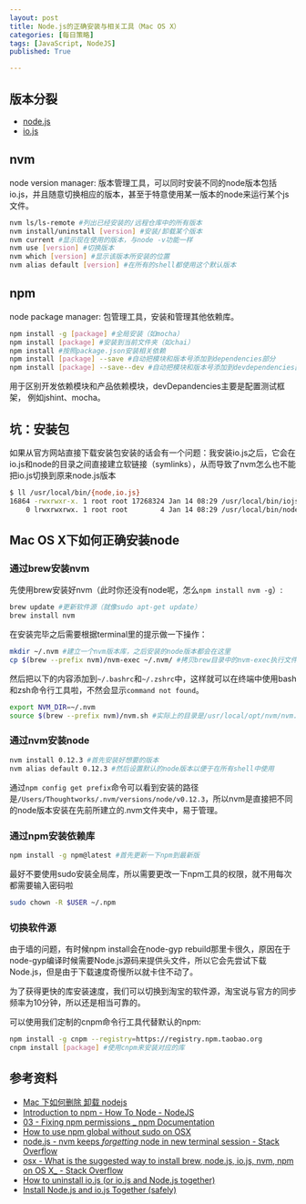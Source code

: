 ```yaml
---
layout: post
title: Node.js的正确安装与相关工具（Mac OS X）
categories: [每日策略]
tags: [JavaScript, NodeJS]
published: True

---
```


## 版本分裂

- [node.js](https://nodejs.org/)
- [io.js](https://io.js.org/en/index.html)

## nvm

node version manager: 版本管理工具，可以同时安装不同的node版本包括io.js，并且随意切换相应的版本，甚至于特意使用某一版本的node来运行某个js文件。

```bash
nvm ls/ls-remote #列出已经安装的/远程仓库中的所有版本
nvm install/uninstall [version] #安装/卸载某个版本
nvm current #显示现在使用的版本，与node -v功能一样
nvm use [version] #切换版本
nvm which [version] #显示该版本所安装的位置
nvm alias default [version] #在所有的shell都使用这个默认版本
```

## npm

node package manager: 包管理工具，安装和管理其他依赖库。

```bash
npm install -g [package] #全局安装（如mocha）
npm install [package] #安装到当前文件夹（如chai）
npm install #按照package.json安装相关依赖
npm install [package] --save #自动把模块和版本号添加到dependencies部分
npm install [package] --save--dev #自动把模块和版本号添加到devdependencies部分
```

用于区别开发依赖模块和产品依赖模块，devDepandencies主要是配置测试框架， 例如jshint、mocha。

## 坑：安装包

如果从官方网站直接下载安装包安装的话会有一个问题：我安装io.js之后，它会在io.js和node的目录之间直接建立软链接（symlinks），从而导致了nvm怎么也不能把io.js切换到原来node.js版本

```bash
$ ll /usr/local/bin/{node,io.js}
16864 -rwxrwxr-x. 1 root root 17268324 Jan 14 08:29 /usr/local/bin/iojs
    0 lrwxrwxrwx. 1 root root        4 Jan 14 08:29 /usr/local/bin/node -> iojs
```

## Mac OS X下如何正确安装node

### 通过brew安装nvm

先使用brew安装好nvm（此时你还没有node呢，怎么`npm install nvm -g`）:

```bash
brew update #更新软件源（就像sudo apt-get update）
brew install nvm 
```

在安装完毕之后需要根据terminal里的提示做一下操作：

```bash
mkdir ~/.nvm #建立一个nvm版本库，之后安装的node版本都会在这里
cp $(brew --prefix nvm)/nvm-exec ~/.nvm/ #拷贝brew目录中的nvm-exec执行文件到新建的目录
```

然后把以下的内容添加到`~/.bashrc`和`~/.zshrc`中，这样就可以在终端中使用bash和zsh命令行工具啦，不然会显示`command not found`。

```bash
export NVM_DIR=~/.nvm
source $(brew --prefix nvm)/nvm.sh #实际上的目录是/usr/local/opt/nvm/nvm.sh
```

### 通过nvm安装node

```bash
nvm install 0.12.3 #首先安装好想要的版本
nvm alias default 0.12.3 #然后设置默认的node版本以便于在所有shell中使用
```

通过`npm config get prefix`命令可以看到安装的路径是`/Users/Thoughtworks/.nvm/versions/node/v0.12.3`，所以nvm是直接把不同的node版本安装在先前所建立的.nvm文件夹中，易于管理。


### 通过npm安装依赖库

```bash
npm install -g npm@latest #首先更新一下npm到最新版
```

最好不要使用sudo安装全局库，所以需要更改一下npm工具的权限，就不用每次都需要输入密码啦

```bash
sudo chown -R $USER ~/.npm
```

### 切换软件源

由于墙的问题，有时候npm install会在node-gyp rebuild那里卡很久，原因在于node-gyp编译时候需要Node.js源码来提供头文件，所以它会先尝试下载Node.js，但是由于下载速度奇慢所以就卡住不动了。

为了获得更快的库安装速度，我们可以切换到淘宝的软件源，淘宝说与官方的同步频率为10分钟，所以还是相当可靠的。

可以使用我们定制的cnpm命令行工具代替默认的npm:

```bash
npm install -g cnpm --registry=https://registry.npm.taobao.org
cnpm install [package] #使用cnpm来安装对应的库
```

## 参考资料

- [Mac 下如何删除 卸载 nodejs](http://www.freair.com/bbs/read.php?tid=1039)
- [Introduction to npm - How To Node - NodeJS](http://howtonode.org/introduction-to-npm)
- [03 - Fixing npm permissions _ npm Documentation](https://docs.npmjs.com/getting-started/fixing-npm-permissions)
- [How to use npm global without sudo on OSX](http://www.johnpapa.net/how-to-use-npm-global-without-sudo-on-osx/)
- [node.js - nvm keeps _forgetting_ node in new terminal session - Stack Overflow](http://stackoverflow.com/questions/24585261/nvm-keeps-forgetting-node-in-new-terminal-session)
- [osx - What is the suggested way to install brew, node.js, io.js, nvm, npm on OS X_ - Stack Overflow](http://stackoverflow.com/questions/28017374/what-is-the-suggested-way-to-install-brew-node-js-io-js-nvm-npm-on-os-x)
- [How to uninstall io.js (or io.js and Node.js together)](https://www.binarysludge.com/2015/01/14/how-to-uninstall-io-js-or-io-js-and-node-js-together/)
- [Install Node.js and io.js Together (safely)](http://blog.modulus.io/install-nodejs-and-iojs-together-safely)


